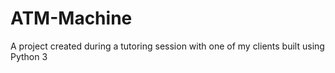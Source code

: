 # ATM-Machine
A project created during a tutoring session with one of my clients built using Python 3
